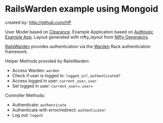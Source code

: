 # RailsWarden example using Mongoid
created by: http://github.com/HP 

User Model based on [Clearance](http://github.com/thoughtbot/clearance/). 
Example Application based on [Authlogic Example App](http://github.com/binarylogic/authlogic_example).
Layout generated with nifty_layout from [Nifty Generators](http://github.com/ryanb/nifty-generators). 

[RailsWarden](http://github.com/hassox/rails_warden) provides authentication via the [Warden](http://github.com/hassox/warden) Rack authentication framework.

Helper Methods provided by RailsWarden:
- Access Warden: `warden`
- Check if user is logged in: `logged_in?`, `authenticated?`
- Access logged in user: `current_user`, `user`
- Set logged in user: `current_user=`, `user=`

Controller Methods:
- Authenticate: `authenticate`
- Authenticate with error/redirect: `authenticate!`
- Log out: `logout`

